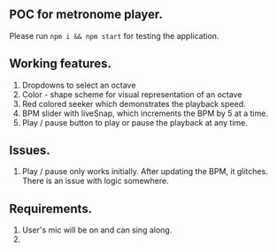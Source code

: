 ## POC for metronome player.

Please run `npm i && npm start` for testing the application.

## Working features.
1. Dropdowns to select an octave
1. Color - shape scheme for visual representation of an octave
1. Red colored seeker which demonstrates the playback speed.
1. BPM slider with liveSnap, which increments the BPM by 5 at a time.
1. Play / pause button to play or pause the playback at any time.

## Issues.

1. Play / pause only works initially. After updating the BPM, it glitches. There is an issue with logic somewhere.

## Requirements.

1. User's mic will be on and can sing along.
1. 